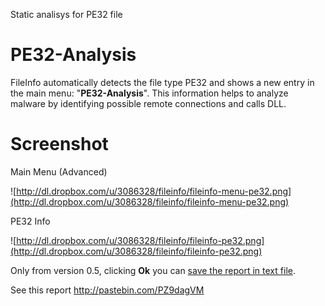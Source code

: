 Static analisys for PE32 file

# PE32-Analysis #

FileInfo automatically detects the file type PE32 and shows a new entry in the main menu: "**PE32-Analysis**". This information helps to analyze malware by identifying possible remote connections and calls DLL.


# Screenshot #

Main Menu (Advanced)

![http://dl.dropbox.com/u/3086328/fileinfo/fileinfo-menu-pe32.png](http://dl.dropbox.com/u/3086328/fileinfo/fileinfo-menu-pe32.png)

PE32 Info

![http://dl.dropbox.com/u/3086328/fileinfo/fileinfo-pe32.png](http://dl.dropbox.com/u/3086328/fileinfo/fileinfo-pe32.png)

Only from version 0.5, clicking **Ok** you can <a href='http://code.google.com/p/fileinfo-gui/wiki/report'>save the report in text file</a>.

See this report http://pastebin.com/PZ9dagVM